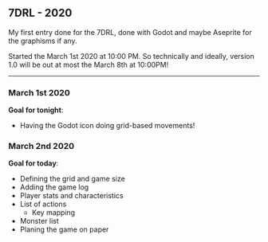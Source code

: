 ## 7DRL - 2020

My first entry done for the 7DRL, done with Godot and maybe Aseprite
for the graphisms if any.

Started the March 1st 2020 at 10:00 PM.
So technically and ideally, version 1.0 will be out at most the March 8th at 10:00PM!

---

### March 1st 2020
**Goal for tonight**:
- Having the Godot icon doing grid-based movements!

### March 2nd 2020
**Goal for today**:
- Defining the grid and game size
- Adding the game log
- Player stats and characteristics
- List of actions
  - Key mapping
- Monster list
- Planing the game on paper
